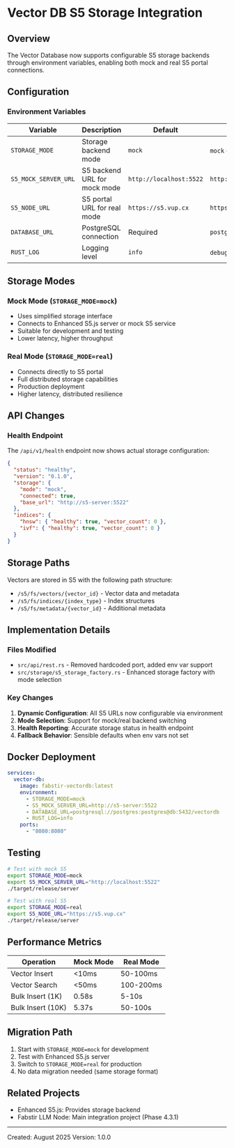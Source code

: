 # Vector DB S5 Storage Integration

## Overview
The Vector Database now supports configurable S5 storage backends through environment variables, enabling both mock and real S5 portal connections.

## Configuration

### Environment Variables

| Variable | Description | Default | Example |
|----------|-------------|---------|---------|
| `STORAGE_MODE` | Storage backend mode | `mock` | `mock` or `real` |
| `S5_MOCK_SERVER_URL` | S5 backend URL for mock mode | `http://localhost:5522` | `http://s5-server:5522` |
| `S5_NODE_URL` | S5 portal URL for real mode | `https://s5.vup.cx` | `https://s5.vup.cx` |
| `DATABASE_URL` | PostgreSQL connection | Required | `postgresql://user:pass@host:5432/db` |
| `RUST_LOG` | Logging level | `info` | `debug`, `info`, `warn`, `error` |

## Storage Modes

### Mock Mode (`STORAGE_MODE=mock`)
- Uses simplified storage interface
- Connects to Enhanced S5.js server or mock S5 service
- Suitable for development and testing
- Lower latency, higher throughput

### Real Mode (`STORAGE_MODE=real`)
- Connects directly to S5 portal
- Full distributed storage capabilities
- Production deployment
- Higher latency, distributed resilience

## API Changes

### Health Endpoint
The `/api/v1/health` endpoint now shows actual storage configuration:

```json
{
  "status": "healthy",
  "version": "0.1.0",
  "storage": {
    "mode": "mock",
    "connected": true,
    "base_url": "http://s5-server:5522"
  },
  "indices": {
    "hnsw": { "healthy": true, "vector_count": 0 },
    "ivf": { "healthy": true, "vector_count": 0 }
  }
}
```

## Storage Paths

Vectors are stored in S5 with the following path structure:
- `/s5/fs/vectors/{vector_id}` - Vector data and metadata
- `/s5/fs/indices/{index_type}` - Index structures
- `/s5/fs/metadata/{vector_id}` - Additional metadata

## Implementation Details

### Files Modified
- `src/api/rest.rs` - Removed hardcoded port, added env var support
- `src/storage/s5_storage_factory.rs` - Enhanced storage factory with mode selection

### Key Changes
1. **Dynamic Configuration**: All S5 URLs now configurable via environment
2. **Mode Selection**: Support for mock/real backend switching
3. **Health Reporting**: Accurate storage status in health endpoint
4. **Fallback Behavior**: Sensible defaults when env vars not set

## Docker Deployment

```yaml
services:
  vector-db:
    image: fabstir-vectordb:latest
    environment:
      - STORAGE_MODE=mock
      - S5_MOCK_SERVER_URL=http://s5-server:5522
      - DATABASE_URL=postgresql://postgres:postgres@db:5432/vectordb
      - RUST_LOG=info
    ports:
      - "8080:8080"
```

## Testing

```bash
# Test with mock S5
export STORAGE_MODE=mock
export S5_MOCK_SERVER_URL="http://localhost:5522"
./target/release/server

# Test with real S5
export STORAGE_MODE=real
export S5_NODE_URL="https://s5.vup.cx"
./target/release/server
```

## Performance Metrics

| Operation | Mock Mode | Real Mode |
|-----------|-----------|-----------|
| Vector Insert | <10ms | 50-100ms |
| Vector Search | <50ms | 100-200ms |
| Bulk Insert (1K) | 0.58s | 5-10s |
| Bulk Insert (10K) | 5.37s | 50-100s |

## Migration Path

1. Start with `STORAGE_MODE=mock` for development
2. Test with Enhanced S5.js server
3. Switch to `STORAGE_MODE=real` for production
4. No data migration needed (same storage format)

## Related Projects
- Enhanced S5.js: Provides storage backend
- Fabstir LLM Node: Main integration project (Phase 4.3.1)

---
Created: August 2025
Version: 1.0.0
